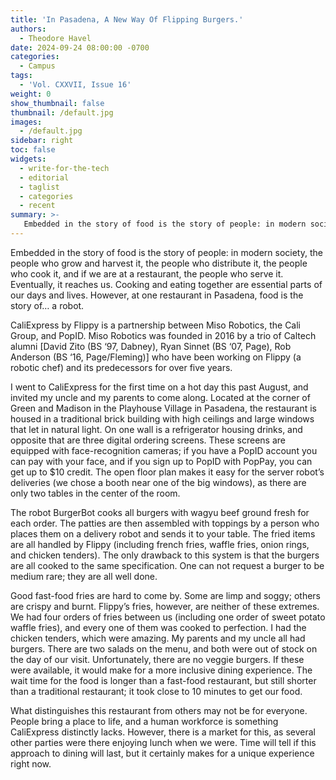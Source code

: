 ```yaml
---
title: 'In Pasadena, A New Way Of Flipping Burgers.'
authors:
  - Theodore Havel
date: 2024-09-24 08:00:00 -0700
categories:
  - Campus
tags:
  - 'Vol. CXXVII, Issue 16'
weight: 0
show_thumbnail: false
thumbnail: /default.jpg
images:
  - /default.jpg
sidebar: right
toc: false
widgets:
  - write-for-the-tech
  - editorial
  - taglist
  - categories
  - recent
summary: >-
   Embedded in the story of food is the story of people: in modern society, the people who grow and harvest it, the people who distribute it, the people who cook it, and if we are at a restaurant, the people who serve it.
---
```



Embedded in the story of food is the story of people: in modern society, the people who grow and harvest it, the people who distribute it, the people who cook it, and if we are at a restaurant, the people who serve it. Eventually, it reaches us. Cooking and eating together are essential parts of our days and lives. However, at one restaurant in Pasadena, food is the story of… a robot.

CaliExpress by Flippy is a partnership between Miso Robotics, the Cali Group, and PopID. Miso Robotics was founded in 2016 by a trio of Caltech alumni [David Zito (BS ‘97, Dabney), Ryan Sinnet (BS ‘07, Page), Rob Anderson (BS ‘16, Page/Fleming)] who have been working on Flippy (a robotic chef) and its predecessors for over five years.

I went to CaliExpress for the first time on a hot day this past August, and invited my uncle and my parents to come along. Located at the corner of Green and Madison in the Playhouse Village in Pasadena, the restaurant is housed in a traditional brick building with high ceilings and large windows that let in natural light. On one wall is a refrigerator housing drinks, and opposite that are three digital ordering screens. These screens are equipped with face-recognition cameras; if you have a PopID account you can pay with your face, and if you sign up to PopID with PopPay, you can get up to $10 credit. The open floor plan makes it easy for the server robot’s deliveries (we chose a booth near one of the big windows), as there are only two tables in the center of the room.

The robot BurgerBot cooks all burgers with wagyu beef ground fresh for each order. The patties are then assembled with toppings by a person who places them on a delivery robot and sends it to your table. The fried items are all handled by Flippy (including french fries, waffle fries, onion rings, and chicken tenders). The only drawback to this system is that the burgers are all cooked to the same specification. One can not request a burger to be medium rare; they are all well done.

Good fast-food fries are hard to come by. Some are limp and soggy; others are crispy and burnt. Flippy’s fries, however, are neither of these extremes. We had four orders of fries between us (including one order of sweet potato waffle fries), and every one of them was cooked to perfection. I had the chicken tenders, which were amazing. My parents and my uncle all had burgers. There are two salads on the menu, and both were out of stock on the day of our visit. Unfortunately, there are no veggie burgers. If these were available, it would make for a more inclusive dining experience. The wait time for the food is longer than a fast-food restaurant, but still shorter than a traditional restaurant; it took close to 10 minutes to get our food.

What distinguishes this restaurant from others may not be for everyone. People bring a place to life, and a human workforce is something CaliExpress distinctly lacks. However, there is a market for this, as several other parties were there enjoying lunch when we were. Time will tell if this approach to dining will last, but it certainly makes for a unique experience right now.
